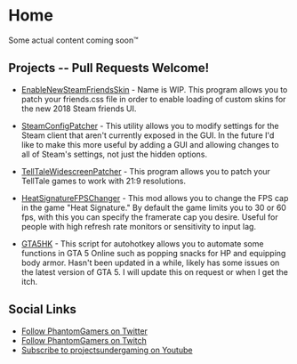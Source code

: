 # Home
Some actual content coming soon&trade;

## Projects -- Pull Requests Welcome!
* [EnableNewSteamFriendsSkin](https://github.com/PhantomGamers/EnableNewSteamFriendsSkin) - Name is WIP. This program allows you to patch your friends.css file in order to enable loading of custom skins for the new 2018 Steam friends UI.

* [SteamConfigPatcher](https://github.com/PhantomGamers/SteamConfigPatcher) - This utility allows you to modify settings for the Steam client that aren't currently exposed in the GUI. In the future I'd like to make this more useful by adding a GUI and allowing changes to all of Steam's settings, not just the hidden options.

* [TellTaleWidescreenPatcher](https://github.com/PhantomGamers/TellTaleWidescreenPatcher) - This program allows you to patch your TellTale games to work with 21:9 resolutions.

* [HeatSignatureFPSChanger](https://github.com/PhantomGamers/HeatSignatureFPSChanger) - This mod allows you to change the FPS cap in the game "Heat Signature." By default the game limits you to 30 or 60 fps, with this you can specify the framerate cap you desire. Useful for people with high refresh rate monitors or sensitivity to input lag.

* [GTA5HK](https://github.com/PhantomGamers/GTA5HK) - This script for autohotkey allows you to automate some functions in GTA 5 Online such as popping snacks for HP and equipping body armor. Hasn't been updated in a while, likely has some issues on the latest version of GTA 5. I will update this on request or when I get the itch.


## Social Links
* [Follow PhantomGamers on Twitter](https://twitter.com/phantomgamers)  
* [Follow PhantomGamers on Twitch](https://twitch.tv/phantomgamers)
* [Subscribe to projectsundergaming on Youtube](https://youtube.com/projectsundergaming)
